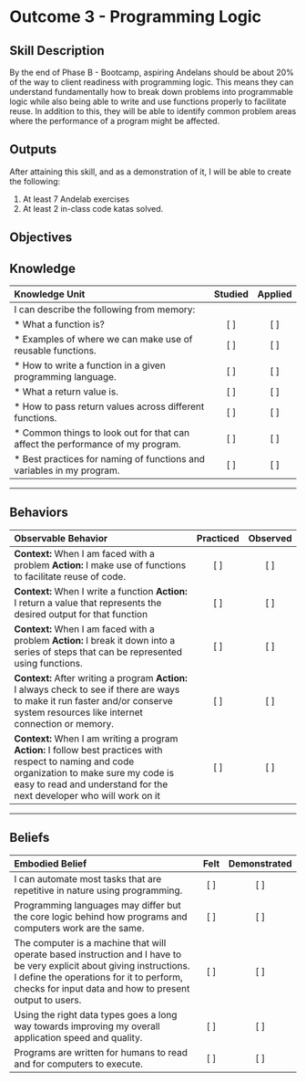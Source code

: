# Outcome 3 - Programming Logic

**Skill Description**
----------
By the end of Phase B - Bootcamp, aspiring Andelans should be about 20% of the way to client readiness with programming logic. This means they can understand fundamentally how to break down problems into programmable logic while also being able to write and use functions properly to facilitate reuse. In addition to this, they will be able to identify common problem areas where the performance of a program might be affected.


**Outputs**
----------
After attaining this skill, and as a demonstration of it, I will be able to create the following:

1. At least 7 Andelab exercises
2. At least 2 in-class code katas solved.


**Objectives**
----------

## **Knowledge**


| Knowledge Unit   |      Studied      | Applied |
|:-------------|:------------------:|:--------:|
| I can describe the following from memory: | | |
| * What a function is? | [ ] | [ ]  |
| * Examples of where we can make use of reusable functions. |   [ ]   |   [ ] |
| * How to write a function in a given programming language. | [ ] |    [ ] |
| * What a return value is. | [ ] |    [ ] |
| * How to pass return values across different functions. | [ ] |    [ ] |
| * Common things to look out for that can affect the performance of my program. | [ ] |    [ ] |
| * Best practices for naming of functions and variables in my program. | [ ] |    [ ] |


----------


## **Behaviors**


| Observable Behavior   |      Practiced      | Observed |
|:-------------|:------------------:|:--------:|
| **Context:** When I am faced with a problem **Action:** I make use of functions to facilitate reuse of code. | [ ] | [ ]  |
| **Context:** When I write a function **Action:** I return a value that represents the desired output for that function | [ ] |    [ ] |
| **Context:** When I am faced with a problem **Action:** I break it down into a series of steps that can be represented using functions. |   [ ]   |   [ ] |
| **Context:** After writing a program **Action:** I always check to see if there are ways to make it run faster and/or conserve system resources like internet connection or memory. | [ ] |    [ ] |
| **Context:** When I am writing a program **Action:** I follow best practices with respect to naming and code organization to make sure my code is easy to read and understand for the next developer who will work on it | [ ] |    [ ] |

----------


## **Beliefs**


| Embodied Belief   |      Felt      | Demonstrated |
|:-------------|:------------------:|:--------:|
| I can automate most tasks that are repetitive in nature using programming. | [ ] | [ ]  |
| Programming languages may differ but the core logic behind how programs and computers work are the same. | [ ] | [ ] |
| The computer is a machine that will operate based instruction and I have to be very explicit about giving instructions. I define the operations for it to perform, checks for input data and how to present output to users. | [ ] | [ ] |
| Using the right data types goes a long way towards improving my overall application speed and quality. | [ ] | [ ] |
| Programs are written for humans to read and for computers to execute. |   [ ]   |   [ ] |
